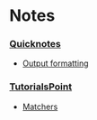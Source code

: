 # Notes
### [Quicknotes](https://github.com/ogirginc/Notes/blob/master/lib/Rspec/rspec.md)

* [Output formatting](https://github.com/ogirginc/Notes/blob/master/lib/Rspec/Quicknotes/output-format.md)



### [TutorialsPoint](https://github.com/ogirginc/Notes/tree/master/lib/Rspec/TutorialsPoint)

* [Matchers](https://github.com/ogirginc/Notes/blob/master/lib/Rspec/TutorialsPoint/Matchers.md)
